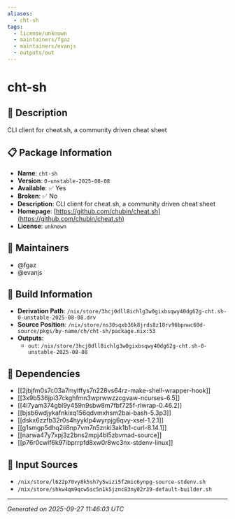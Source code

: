 ```yaml
---
aliases:
  - cht-sh
tags:
  - license/unknown
  - maintainers/fgaz
  - maintainers/evanjs
  - outputs/out
---
```


# cht-sh

## 📝 Description

CLI client for cheat.sh, a community driven cheat sheet

## 📋 Package Information

- **Name**: `cht-sh`
- **Version**: `0-unstable-2025-08-08`
- **Available**: ✅ Yes
- **Broken**: ✅ No
- **Description**: CLI client for cheat.sh, a community driven cheat sheet
- **Homepage**: [https://github.com/chubin/cheat.sh](https://github.com/chubin/cheat.sh)
- **License**: `unknown`
## 👥 Maintainers

- @fgaz
- @evanjs


## 🔧 Build Information

- **Derivation Path**: `/nix/store/3hcj0dll8ichlg3w0gixbsqwy40dg62g-cht.sh-0-unstable-2025-08-08.drv`
- **Source Position**: `/nix/store/ns30sqxb36k8jrds8z18rv96bpnwc60d-source/pkgs/by-name/ch/cht-sh/package.nix:53`
- **Outputs**:
  - `out`:  `/nix/store/3hcj0dll8ichlg3w0gixbsqwy40dg62g-cht.sh-0-unstable-2025-08-08`

## 🔗 Dependencies

- [[2jbjfm0s7c03a7mylffys7n228vs64rz-make-shell-wrapper-hook]]
- [[3x9b536jpi37ckghfmn3wprwwzzcgvaw-ncurses-6.5]]
- [[4l7yam374gbl9y459n9sbw8m7fbf725f-rlwrap-0.46.2]]
- [[bjsb6wdjykafnkixq156qdvmxhsm2bai-bash-5.3p3]]
- [[dskx6zzfb32r0s4hyyklp4wyrpjg6qvy-xsel-1.2.1]]
- [[g1smgp5dhq2ii8np7vm7n5znki3ak1b1-curl-8.14.1]]
- [[narwa47y7xpj3z2bns2mpj4bl5zbvmad-source]]
- [[p76r0cwlf6k97ibprrpfd8xw0r8wc3nx-stdenv-linux]]

## 📁 Input Sources

- `/nix/store/l622p70vy8k5sh7y5wizi5f2mic6ynpg-source-stdenv.sh`
- `/nix/store/shkw4qm9qcw5sc5n1k5jznc83ny02r39-default-builder.sh`

---
*Generated on 2025-09-27 11:46:03 UTC*
